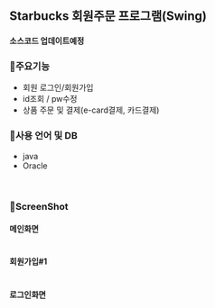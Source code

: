 ## Starbucks 회원주문 프로그램(Swing)
#### 소스코드 업데이트예정

### 🌱주요기능
  - 회원 로그인/회원가입
  - id조회 / pw수정
  - 상품 주문 및 결제(e-card결제, 카드결제)

### 🌱사용 언어 및 DB
  - java
  - Oracle
<br>

### 🌱ScreenShot <br>
#### 메인화면
<img src=""> <br>
  
#### 회원가입#1
<img src=""> <br>

#### 로그인화면
<img src=""> <br>

